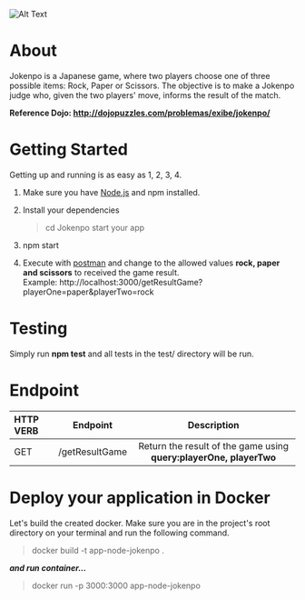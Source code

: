 
![Alt Text](https://media.giphy.com/media/E7ClVqqCl8bVS/giphy.gif)

# **About**

Jokenpo is a Japanese game, where two players choose one of three possible items: Rock, Paper or Scissors. The objective is to make a Jokenpo judge who, given the two players' move, informs the result of the match.

**Reference Dojo: http://dojopuzzles.com/problemas/exibe/jokenpo/**
# **Getting Started**
Getting up and running is as easy as 1, 2, 3, 4. 

1. Make sure you have [Node.js](https://nodejs.org/en/download/) and npm installed.

2. Install your dependencies
  
    >cd Jokenpo
    start your app

3. npm start

4. Execute with [postman](https://www.postman.com/) and change to the allowed values **rock, paper and scissors** to received the game result.
<br>Example: http://localhost:3000/getResultGame?playerOne=paper&playerTwo=rock

# Testing
Simply run **npm test** and all tests in the test/ directory will be run.

# Endpoint

|   HTTP VERB   |  Endpoint  | Description    |
| :---         |     :---:      |  :---: |
| GET  | /getResultGame | Return the result of the game using **query:playerOne, playerTwo**|

# Deploy your application in Docker
Let's build the created docker. Make sure you are in the project's root directory on your terminal and run the following command.

>docker build -t app-node-jokenpo .

***and run container...***

>docker run -p 3000:3000 app-node-jokenpo

